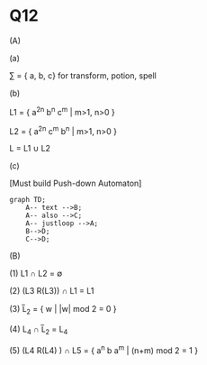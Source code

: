 Q12
==
(A)

(a)

&sum; = { a, b, c} for  transform, potion, spell

(b)

L1 = { a<sup>2n</sup> b<sup>n</sup> c<sup>m</sup> | m>1, n>0 }

L2 = { a<sup>2n</sup> c<sup>m</sup> b<sup>n</sup> | m>1, n>0 }

L = L1 &cup; L2  

(c)

[Must build Push-down Automaton]
```mermaid
graph TD;
    A-- text -->B;
    A-- also -->C;
    A-- justloop -->A;
    B-->D;
    C-->D;
```

(B)

(1)  L1 &cap; L2 = &empty;

(2)  (L3 R(L3)) &cap; L1 = L1

(3)   L&#x305;<sub>2</sub> = { w |  |w| mod 2 = 0 }

(4)  L<sub>4</sub> &cap; L&#x305;<sub>2</sub> = L<sub>4</sub>

(5)  (L4 R(L4) ) &cap; L5 = { a<sup>n</sup> b a<sup>m</sup> | (n+m) mod 2 = 1 }
